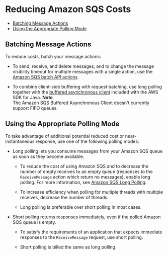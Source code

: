 # Reducing Amazon SQS Costs<a name="reducing-costs"></a>


+ [Batching Message Actions](#batching-message-actions)
+ [Using the Appropriate Polling Mode](#using-appropriate-polling-mode)

## Batching Message Actions<a name="batching-message-actions"></a>

To reduce costs, batch your message actions:

+ To send, receive, and delete messages, and to change the message visibility timeout for multiple messages with a single action, use the [Amazon SQS batch API actions](sqs-batch-api-actions.md)\.

+ To combine client\-side buffering with request batching, use long polling together with the [ buffered asynchronous client](sqs-batch-api-actions.md#sqs-client-side-buffering-request-batching) included with the AWS SDK for Java\.
**Note**  
The Amazon SQS Buffered Asynchronous Client doesn't currently support FIFO queues\.

## Using the Appropriate Polling Mode<a name="using-appropriate-polling-mode"></a>

To take advantage of additional potential reduced cost or near\-instantaneous response, use one of the following polling modes:

+ Long polling lets you consume messages from your Amazon SQS queue as soon as they become available\. 

  + To reduce the cost of using Amazon SQS and to decrease the number of empty receives to an empty queue \(responses to the `ReceiveMessage` action which return no messages\), enable long polling\. For more information, see [Amazon SQS Long Polling](sqs-long-polling.md)\.

  + To increase efficiency when polling for multiple threads with multiple receives, decrease the number of threads\.

  + Long polling is preferable over short polling in most cases\.

+ Short polling returns responses immediately, even if the polled Amazon SQS queue is empty\. 

  + To satisfy the requirements of an application that expects immediate responses to the `ReceiveMessage` request, use short polling\.

  + Short polling is billed the same as long polling\.